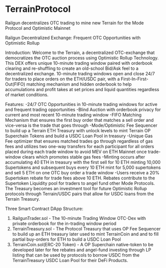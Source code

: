 # TerrainProtocol
Railgun decentralizes OTC trading to mine new Terrain for the Mode Protocol and Optimistic Mainnet 

Railgun Decentralized Exchange: Frequent OTC Opportunities with Optimistic Rollup

Introduction:
Welcome to the Terrain, a decentralized OTC-exchange that democratizes the OTC auction process using Optimistic Rollup Technology.  This DEX offers unique 10-minute trading window paired with orderbook clearing and re-shuffling to create an old-school Bid/Ask feel to a decentralized exchange.  10-minute trading windows open and close 24/7 for traders to place orders on the ETH/USDC pair, with a First-In-First-Out(FIFO) matching mechanism and hidden orderbook to help accumulations and profit takes at set prices and liquid quantities regardless of market conditions. 

Features:
-24/7 OTC Opportunities in 10-minute trading windows for active and frequent trading opportunities
-Blind Auction with orderbook privacy for current and most recent 10-minute trading window
-FIFO Matching Mechanism that ensures the first buy order that matches a sell order and vice-versa is the trade that goes through 
-Mode/Optimistic Fee Sequencer to build up a Terrain ETH Treasury with unlock levels to mint Terrain OP Superchain Tokens and build a USDC Loan Pool in treasury
-Unique Gas Fee optimizer that ensures matched trades go through regardless of gas fees and utilizes two one-way transfers for each participant for all orders placed during each trade window to avoid MEV on ETH Mainnet once trade-window clears which promotes stable gas fees
-Minting occurs after accumulating 40 ETH in treasury with the first sell for 10 ETH minting 10,000 Supertokens and subsequent buys every 10 ETH mint for 5,000 supertokens and sell 5 ETH on one OTC buy order a trade window 
-Users receive a 20% Supertoken rebate for trade fees above 10 ETH. Rebates contribute to the Supertoken Liquidity pool for traders to angel fund other Mode Protocols. The Treasury becomes an investment tool for future Optimistic Rollup protocols through Terrain/USDC pairs that allow for USDC loans from the Terrain Treasury. 

Three Smart Contract DApp Structure:

1. RailgunTrader.sol - The 10-minute Trading Window OTC-Dex with private orderbook for the in-trading window period
2. TerrainTreasury.sol - The Protocol Treasury that uses OP Fee Sequencer to build up an ETH treasury later used to mint TerrainCoin and and to fill partial buy-orders for ETH to build a USDC Loan Pool
3. TerrainCoin.sol(ERC-20 Token) - A OP Superchain native-token to be developed later for fee rebates and angel-fund investing through LP listing that can be used by protocols to borrow USDC from the TerrainTreasury USDC Loan Pool for their DeFi Products.

   
   
